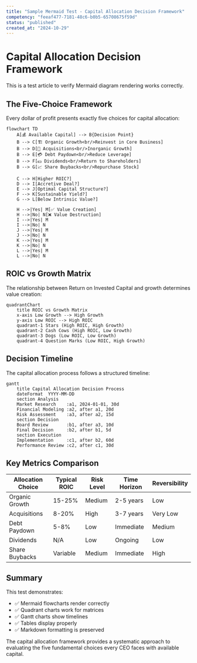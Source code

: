 ```yaml
---
title: "Sample Mermaid Test - Capital Allocation Decision Framework"
competency: "feeaf477-7181-48c6-b0b5-65708675f59d"
status: "published"
created_at: "2024-10-29"
---
```


# Capital Allocation Decision Framework

This is a test article to verify Mermaid diagram rendering works correctly.

## The Five-Choice Framework

Every dollar of profit presents exactly five choices for capital allocation:

```mermaid
flowchart TD
    A[💰 Available Capital] --> B{Decision Point}
    B --> C[🏗️ Organic Growth<br/>Reinvest in Core Business]
    B --> D[🤝 Acquisitions<br/>Inorganic Growth]
    B --> E[💳 Debt Paydown<br/>Reduce Leverage]
    B --> F[💵 Dividends<br/>Return to Shareholders]
    B --> G[📈 Share Buybacks<br/>Repurchase Stock]
    
    C --> H[Higher ROIC?]
    D --> I[Accretive Deal?]
    E --> J[Optimal Capital Structure?]
    F --> K[Sustainable Yield?]
    G --> L[Below Intrinsic Value?]
    
    H -->|Yes| M[✅ Value Creation]
    H -->|No| N[❌ Value Destruction]
    I -->|Yes| M
    I -->|No| N
    J -->|Yes| M
    J -->|No| N
    K -->|Yes| M
    K -->|No| N
    L -->|Yes| M
    L -->|No| N
```

## ROIC vs Growth Matrix

The relationship between Return on Invested Capital and growth determines value creation:

```mermaid
quadrantChart
    title ROIC vs Growth Matrix
    x-axis Low Growth --> High Growth
    y-axis Low ROIC --> High ROIC
    quadrant-1 Stars (High ROIC, High Growth)
    quadrant-2 Cash Cows (High ROIC, Low Growth)
    quadrant-3 Dogs (Low ROIC, Low Growth)
    quadrant-4 Question Marks (Low ROIC, High Growth)
```

## Decision Timeline

The capital allocation process follows a structured timeline:

```mermaid
gantt
    title Capital Allocation Decision Process
    dateFormat  YYYY-MM-DD
    section Analysis
    Market Research    :a1, 2024-01-01, 30d
    Financial Modeling :a2, after a1, 20d
    Risk Assessment    :a3, after a2, 15d
    section Decision
    Board Review       :b1, after a3, 10d
    Final Decision     :b2, after b1, 5d
    section Execution
    Implementation     :c1, after b2, 60d
    Performance Review :c2, after c1, 30d
```

## Key Metrics Comparison

| Allocation Choice | Typical ROIC | Risk Level | Time Horizon | Reversibility |
|-------------------|--------------|------------|--------------|---------------|
| Organic Growth    | 15-25%       | Medium     | 2-5 years    | Low           |
| Acquisitions      | 8-20%        | High       | 3-7 years    | Very Low      |
| Debt Paydown      | 5-8%         | Low        | Immediate    | Medium        |
| Dividends         | N/A          | Low        | Ongoing      | Low           |
| Share Buybacks    | Variable     | Medium     | Immediate    | High          |

## Summary

This test demonstrates:
- ✅ Mermaid flowcharts render correctly
- ✅ Quadrant charts work for matrices
- ✅ Gantt charts show timelines
- ✅ Tables display properly
- ✅ Markdown formatting is preserved

The capital allocation framework provides a systematic approach to evaluating the five fundamental choices every CEO faces with available capital.
